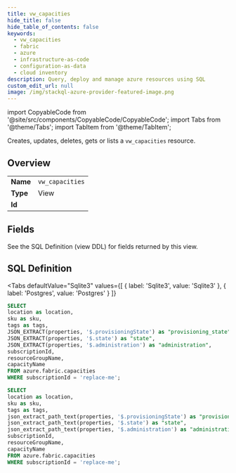 ```yaml
--- 
title: vw_capacities
hide_title: false
hide_table_of_contents: false
keywords:
  - vw_capacities
  - fabric
  - azure
  - infrastructure-as-code
  - configuration-as-data
  - cloud inventory
description: Query, deploy and manage azure resources using SQL
custom_edit_url: null
image: /img/stackql-azure-provider-featured-image.png
---
```


import CopyableCode from '@site/src/components/CopyableCode/CopyableCode';
import Tabs from '@theme/Tabs';
import TabItem from '@theme/TabItem';

Creates, updates, deletes, gets or lists a <code>vw_capacities</code> resource.

## Overview
<table><tbody>
<tr><td><b>Name</b></td><td><code>vw_capacities</code></td></tr>
<tr><td><b>Type</b></td><td>View</td></tr>
<tr><td><b>Id</b></td><td><CopyableCode code="azure.fabric.vw_capacities" /></td></tr>
</tbody></table>

## Fields

See the SQL Definition (view DDL) for fields returned by this view.

## SQL Definition

<Tabs
defaultValue="Sqlite3"
values={[
{ label: 'Sqlite3', value: 'Sqlite3' },
{ label: 'Postgres', value: 'Postgres' }
]}
>
<TabItem value="Sqlite3">

```sql
SELECT
location as location,
sku as sku,
tags as tags,
JSON_EXTRACT(properties, '$.provisioningState') as "provisioning_state",
JSON_EXTRACT(properties, '$.state') as "state",
JSON_EXTRACT(properties, '$.administration') as "administration",
subscriptionId,
resourceGroupName,
capacityName
FROM azure.fabric.capacities
WHERE subscriptionId = 'replace-me';
```

</TabItem>
<TabItem value="Postgres">

```sql
SELECT
location as location,
sku as sku,
tags as tags,
json_extract_path_text(properties, '$.provisioningState') as "provisioning_state",
json_extract_path_text(properties, '$.state') as "state",
json_extract_path_text(properties, '$.administration') as "administration",
subscriptionId,
resourceGroupName,
capacityName
FROM azure.fabric.capacities
WHERE subscriptionId = 'replace-me';
```

</TabItem>
</Tabs>
